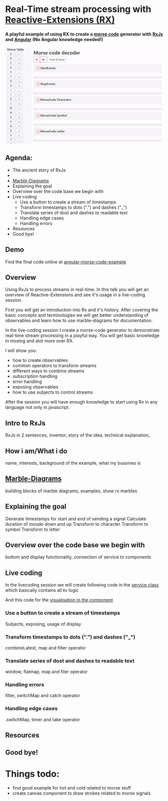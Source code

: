 # Real-Time stream processing with [Reactive-Extensions (RX)](http://reactivex.io/)
#### A playful example of using RX to create a [morse code](https://en.wikipedia.org/wiki/Morse_code) generator with [RxJs](https://github.com/ReactiveX/rxjs) and [Angular](https://angular.io) (No Angular knowledge needed!)
 
 ![Angular-Morse-Code](https://raw.githubusercontent.com/BioPhoton/angular-morse-code-example/master/resources/images/morse-code-demo.gif)
 
## Agenda:
- The ancient story of RxJs
- 
- [Marble-Diagrams](http://rxmarbles.com/#combineLatest)
- Explaining the goal
- Overview over the code base we begin with
- Live coding
  - Use a button to create a stream of timestamps
  - Transform timestamps to dots (".") and dashes ("_")
  - Translate series of dost and dashes to readable text
  - Handling edge cases
  - Handling errors
- Resources
- Good bye!

## Demo
Find the final code online at [angular-morse-code-example](https://biophoton.github.io/angular-morse-code-example/)

## Overview
Using RxJs to process streams in real-time. 
In this talk you will get an overview of Reactive-Extensions and see it's usage in a live-coding session.

First you will get an introduction into Rx and it's history. 
After covering the basic concepts and terminologies 
we will get better understanding of observables and learn how to use marble-diagrams for documentation.

In the live-coding session I create a morse-code generator to demonstrate real-time stream processing in a playful way.
You will get basic knowledge in mosing and alot more over RX.

I will show you:
- how to create observables
- common operators to transform streams
- different ways to combine streams
- subscription handling
- error handling
- exposing observables
- how to use subjects to control streams

After the session you will have enough knowledge to start using Rx in any language not only in javascript.

## Intro to RxJs
RxJs in 2 sentences, inventor, story of the idea, technical explanation,  
## How i am/What i do
name, interests, background of the example, what my bussines is
## [Marble-Diagrams](http://rxmarbles.com/#combineLatest)
building blocks of marble diagrams, examples, show rx marbles
## Explaining the goal
Generate timestamps for start and end of sending a signal
Calculate duration of moude down and up
Transform to character
Transform to symbol
Transform to letter
## Overview over the code base we begin with
buttom and display functionality, connection of service to components
## Live coding
In the livecoding session we will create following code in the [service class](https://github.com/BioPhoton/angular-morse-code-example/blob/cdec0d398a82c231150de6654936ecd1d0d0db3e/src/app/core/service/morse-code.service.ts#L15-L103) which basically contains all `Rx` logic

And this code for the [visualisation in the component](https://github.com/BioPhoton/angular-morse-code-example/blob/cdec0d398a82c231150de6654936ecd1d0d0db3e/src/app/pages/morse-code-encoding/morse-code-encoding.component.ts#L14-L37)
  ### Use a button to create a stream of timestamps
  Subjects, exposing, usage of display
  ### Transform timestamps to dots (".") and dashes ("_")
  combineLatest, map and filter operator
  ### Translate series of dost and dashes to readable text
  window, flatmap, map and filer operator
  ### Handling errors
  filter, switchMap and catch operator
  ### Handling edge cases
  .switchMap, timer and take operator
## Resources

## Good bye!


# Things todo:
- find good example for hot and cold related to morse stuff
- create canvas component to draw strokes related to morse signals
